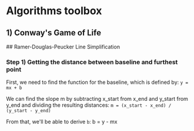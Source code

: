 # Algorithms toolbox


## 1) Conway's Game of Life
## Ramer-Douglas-Peucker Line Simplification


### Step 1) Getting the distance between baseline and furthest point

First, we need to find the function for the baseline, which is defined by:
` y = mx + b `

We can find the slope m by subtracting x_start from x_end and y_start from y_end and dividing the resulting distances:
`m = (x_start - x_end) / (y_start - y_end)`

From that, we'll be able to derive `b`:
b = y - mx


